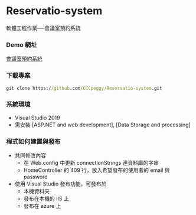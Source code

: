 # Reservatio-system

軟體工程作業──會議室預約系統

### Demo 網址

[會議室預約系統](https://system20201222123240.azurewebsites.net/)

### 下載專案

``` cmd
git clone https://github.com/CCCpeggy/Reservatio-system.git
```

### 系統環境

* Visual Studio 2019
* 需安裝 [ASP.NET and web development], [Data Storage and processing]

### 程式如何建置與發布

* 共同修改內容
  * 在 Web.config 中更新 connectionStrings 連資料庫的字串
  * HomeController 的 409 行，放入希望發布的使用者的 email 與 password
* 使用 Visual Studio 發布功能，可發布於
  * 本機資料夾
  * 發布在本機的 IIS 上
  * 發布在 azure 上